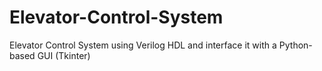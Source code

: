 # Elevator-Control-System
 Elevator Control System using Verilog HDL and interface  it with a Python-based GUI (Tkinter) 
